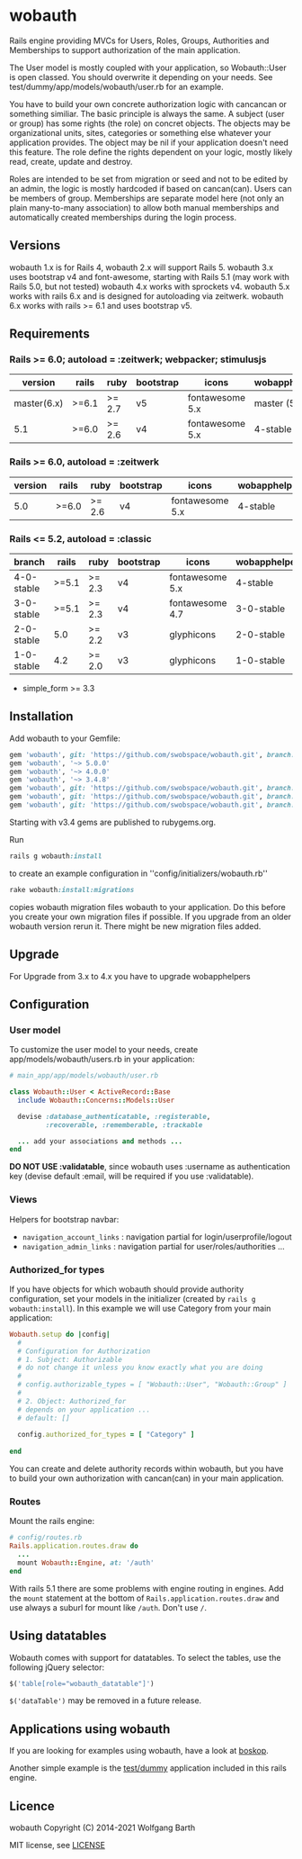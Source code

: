 wobauth
=======

Rails engine providing MVCs for Users, Roles, Groups, Authorities and Memberships
to support authorization of the main application.

The User model is mostly coupled with your application, so Wobauth::User is open classed.
You should overwrite it depending on your needs. See 
test/dummy/app/models/wobauth/user.rb for an example.

You have to build your own concrete authorization logic with cancancan or
something similiar. The basic principle
is always the same. A subject (user or group) has some rights (the role) on
concret objects. The objects may be organizational units, sites, categories
or something else whatever your application provides. The object may be nil
if your application doesn't need this feature. The role define the rights
dependent on your logic, mostly likely read, create, update and destroy.

Roles are intended to be set from migration or seed and not to be edited by
an admin, the logic is mostly hardcoded if based on cancan(can). Users can be
members of group. Memberships are separate model here (not only an plain
many-to-many association) to allow both manual memberships and
automatically created memberships during the login process.

Versions
--------

wobauth 1.x is for Rails 4, wobauth 2.x will support Rails 5.
wobauth 3.x uses bootstrap v4 and font-awesome, starting with Rails 5.1 
(may work with Rails 5.0, but not tested)
wobauth 4.x works with sprockets v4.
wobauth 5.x works with rails 6.x and is designed for autoloading via zeitwerk.
wobauth 6.x works with rails >= 6.1 and uses bootstrap v5.

Requirements
------------

### Rails >= 6.0; autoload = :zeitwerk; webpacker; stimulusjs

| version    | rails | ruby   | bootstrap | icons           | wobapphelpers |
|------------|-------|--------|-----------|-----------------|---------------|
| master(6.x)| >=6.1 | >= 2.7 |  v5       | fontawesome 5.x | master (5.x)  |
| 5.1        | >=6.0 | >= 2.6 |  v4       | fontawesome 5.x | 4-stable      |

### Rails >= 6.0, autoload = :zeitwerk

| version    | rails | ruby   | bootstrap | icons           | wobapphelpers |
|------------|-------|--------|-----------|-----------------|---------------|
| 5.0        | >=6.0 | >= 2.6 |  v4       | fontawesome 5.x | 4-stable      |

### Rails <= 5.2, autoload = :classic

| branch     | rails | ruby   | bootstrap | icons           | wobapphelpers |
|------------|-------|--------|-----------|-----------------|---------------|
| 4-0-stable | >=5.1 | >= 2.3 |  v4       | fontawesome 5.x | 4-stable      |
| 3-0-stable | >=5.1 | >= 2.3 |  v4       | fontawesome 4.7 | 3-0-stable    |
| 2-0-stable |  5.0  | >= 2.2 |  v3       | glyphicons      | 2-0-stable    |
| 1-0-stable |  4.2  | >= 2.0 |  v3       | glyphicons      | 1-0-stable    |


* simple_form >= 3.3

Installation
------------
Add wobauth to your Gemfile:

```ruby
gem 'wobauth', git: 'https://github.com/swobspace/wobauth.git', branch: 'master'
gem 'wobauth', '~> 5.0.0'
gem 'wobauth', '~> 4.0.0'
gem 'wobauth', '~> 3.4.8'
gem 'wobauth', git: 'https://github.com/swobspace/wobauth.git', branch: '3-0-stable'
gem 'wobauth', git: 'https://github.com/swobspace/wobauth.git', branch: '2-0-stable'
gem 'wobauth', git: 'https://github.com/swobspace/wobauth.git', branch: '1-0-stable'
```
Starting with v3.4 gems are published to rubygems.org. 

Run
```ruby
rails g wobauth:install
```
to create an example configuration in ''config/initializers/wobauth.rb''

```ruby
rake wobauth:install:migrations
```
copies wobauth migration files wobauth to your application. Do this before you
create your own migration files if possible. If you upgrade from an older wobauth
version rerun it. There might be new migration files added.


Upgrade
-------

For Upgrade from 3.x to 4.x you have to upgrade wobapphelpers

Configuration
-------------

### User model

To customize the user model to your needs, create app/models/wobauth/users.rb in
your application:

```ruby
# main_app/app/models/wobauth/user.rb

class Wobauth::User < ActiveRecord::Base
  include Wobauth::Concerns::Models::User

  devise :database_authenticatable, :registerable,
         :recoverable, :rememberable, :trackable

  ... add your associations and methods ...
end
```
**DO NOT USE :validatable**, since wobauth uses :username as authentication key
(devise default :email, will be required if you use :validatable). 

### Views

Helpers for bootstrap navbar:

* `navigation_account_links` : navigation partial for login/userprofile/logout
* `navigation_admin_links` : navigation partial for user/roles/authorities ...

### Authorized_for types

If you have objects for which wobauth should provide authority configuration, 
set your models in the initializer (created by ```rails g wobauth:install```). 
In this example we will use Category from your main application:

```ruby
Wobauth.setup do |config|
  #
  # Configuration for Authorization
  # 1. Subject: Authorizable
  # do not change it unless you know exactly what you are doing
  #
  # config.authorizable_types = [ "Wobauth::User", "Wobauth::Group" ]
  #
  # 2. Object: Authorized_for
  # depends on your application ...
  # default: []
   
  config.authorized_for_types = [ "Category" ]
   
end
```

You can create and delete authority records within wobauth, but you have to build
your own authorization with cancan(can) in your main application.

### Routes
Mount the rails engine:

```ruby
# config/routes.rb
Rails.application.routes.draw do
  ...
  mount Wobauth::Engine, at: '/auth'
end
```

With rails 5.1 there are some problems with engine routing in engines.
Add the `mount` statement at the bottom of `Rails.application.routes.draw` and
use always a suburl for mount like `/auth`. Don't use `/`.

Using datatables
--------------------------

Wobauth comes with support for datatables. To select the tables, use the
following jQuery selector:

```ruby
$('table[role="wobauth_datatable"]')
```

`$('dataTable')` may be removed in a future release.

Applications using wobauth
--------------------------
If you are looking for examples using wobauth, have a look at
[boskop](https://github.com/swobspace/boskop). 

Another simple example is the [test/dummy](test/dummy) application
included in this rails engine.

Licence
-------

wobauth Copyright (C) 2014-2021  Wolfgang Barth

MIT license, see [LICENSE](LICENSE)

